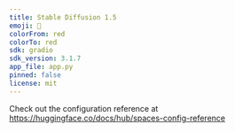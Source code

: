 ```yaml
---
title: Stable Diffusion 1.5
emoji: 🏃
colorFrom: red
colorTo: red
sdk: gradio
sdk_version: 3.1.7
app_file: app.py
pinned: false
license: mit
---
```


Check out the configuration reference at https://huggingface.co/docs/hub/spaces-config-reference
